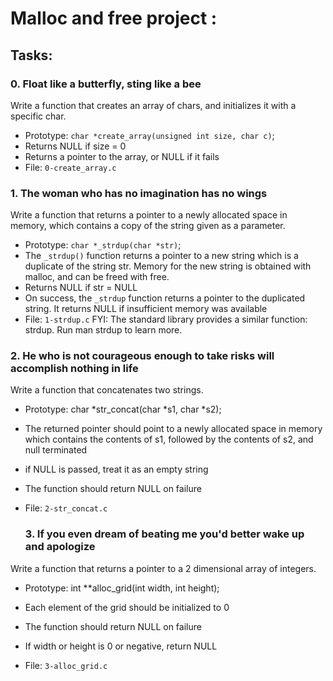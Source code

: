 # Malloc and free project :

## Tasks:
### 0. Float like a butterfly, sting like a bee
Write a function that creates an array of chars, and initializes it with a specific char.

* Prototype: `char *create_array(unsigned int size, char c)`;
* Returns NULL if size = 0
* Returns a pointer to the array, or NULL if it fails
* File: `0-create_array.c`
  
### 1. The woman who has no imagination has no wings
Write a function that returns a pointer to a newly allocated space in memory, which contains a copy of the string given as a parameter.

* Prototype: `char *_strdup(char *str)`;
* The `_strdup()` function returns a pointer to a new string which is a duplicate of the string str. Memory for the new string is obtained with malloc, and can be freed with free.
* Returns NULL if str = NULL
* On success, the `_strdup` function returns a pointer to the duplicated string. It returns NULL if insufficient memory was available
* File: `1-strdup.c`
FYI: The standard library provides a similar function: strdup. Run man strdup to learn more.

### 2. He who is not courageous enough to take risks will accomplish nothing in life
Write a function that concatenates two strings.

* Prototype: char *str_concat(char *s1, char *s2);
* The returned pointer should point to a newly allocated space in memory which contains the contents of s1, followed by the contents of s2, and null terminated
* if NULL is passed, treat it as an empty string
* The function should return NULL on failure
* File: `2-str_concat.c`

  ### 3. If you even dream of beating me you'd better wake up and apologize
Write a function that returns a pointer to a 2 dimensional array of integers.

* Prototype: int **alloc_grid(int width, int height);
* Each element of the grid should be initialized to 0
* The function should return NULL on failure
* If width or height is 0 or negative, return NULL
* File: `3-alloc_grid.c`

  ### 
